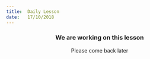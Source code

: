 ```yaml
---
title:  Daily Lesson
date:   17/10/2018
---
```


### <center>We are working on this lesson</center>
<center>Please come back later</center>